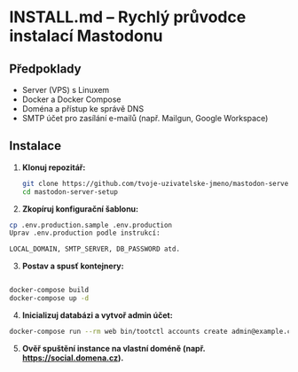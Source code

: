 # INSTALL.md – Rychlý průvodce instalací Mastodonu

## Předpoklady

- Server (VPS) s Linuxem
- Docker a Docker Compose
- Doména a přístup ke správě DNS
- SMTP účet pro zasílání e-mailů (např. Mailgun, Google Workspace)

## Instalace

1. **Klonuj repozitář:**
   ```bash
   git clone https://github.com/tvoje-uzivatelske-jmeno/mastodon-server-setup.git
   cd mastodon-server-setup
    ```

2. **Zkopíruj konfigurační šablonu:**

```bash
cp .env.production.sample .env.production
Uprav .env.production podle instrukcí:

LOCAL_DOMAIN, SMTP_SERVER, DB_PASSWORD atd.
```
3. **Postav a spusť kontejnery:**

```bash

docker-compose build
docker-compose up -d
```
4. **Inicializuj databázi a vytvoř admin účet:**

```bash
docker-compose run --rm web bin/tootctl accounts create admin@example.com --confirmed --role Admin
```
5. **Ověř spuštění instance na vlastní doméně (např. https://social.domena.cz).**